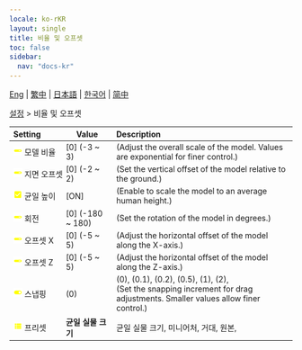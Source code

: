 ```yaml
---
locale: ko-rKR
layout: single
title: 비율 및 오프셋
toc: false
sidebar:
  nav: "docs-kr"
---
```

[Eng](/dancexr/menu/2025.4/actor/scale_&_offset) | [繁中](/tw/dancexr/menu/2025.4/actor/scale_&_offset) | [日本語](/jp/dancexr/menu/2025.4/actor/scale_&_offset) | [한국어](/kr/dancexr/menu/2025.4/actor/scale_&_offset) | [简中](/zh/dancexr/menu/2025.4/actor/scale_&_offset)

[설정](../menu#설정) > 비율 및 오프셋



| Setting | Value | Description |
| :--- | --- | :--- |
|<nobr><img src="/images/icon/ic_slider.png" alt="slider icon"/> 모델 비율</nobr>| [0] (-3 ~ 3) | (Adjust the overall scale of the model. Values are exponential for finer control.)
|<nobr><img src="/images/icon/ic_slider.png" alt="slider icon"/> 지면 오프셋</nobr>| [0] (-2 ~ 2) | (Set the vertical offset of the model relative to the ground.)
|<nobr><img src="/images/icon/ic_check_on.png" alt="check on icon"/> 균일 높이</nobr>| [ON] | (Enable to scale the model to an average human height.)
|<nobr><img src="/images/icon/ic_slider.png" alt="slider icon"/> 회전</nobr>| [0] (-180 ~ 180) | (Set the rotation of the model in degrees.)
|<nobr><img src="/images/icon/ic_slider.png" alt="slider icon"/> 오프셋 X</nobr>| [0] (-5 ~ 5) | (Adjust the horizontal offset of the model along the X-axis.)
|<nobr><img src="/images/icon/ic_slider.png" alt="slider icon"/> 오프셋 Z</nobr>| [0] (-5 ~ 5) | (Adjust the horizontal offset of the model along the Z-axis.)
|<nobr><img src="/images/icon/ic_toggle_on.png" alt="toggle on icon"/> 스냅핑</nobr>| (0) | (0), (0.1), (0.2), (0.5), (1), (2), <br/>(Set the snapping increment for drag adjustments. Smaller values allow finer control.)
|<nobr><img src="/images/icon/ic_list.png" alt="list icon"/> 프리셋</nobr>| **균일 실물 크기** | 균일 실물 크기, 미니어처, 거대, 원본,  |
